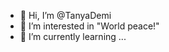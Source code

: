 - 👋 Hi, I’m @TanyaDemi
- 👀 I’m interested in "World peace!"
- 🌱 I’m currently learning ...


<!---
TanyaDemi/TanyaDemi is a ✨ special ✨ repository because its `README.md` (this file) appears on your GitHub profile.
You can click the Preview link to take a look at your changes.
--->
